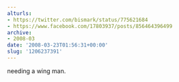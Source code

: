 ```yaml
---
alturls:
- https://twitter.com/bismark/status/775621684
- https://www.facebook.com/17803937/posts/856464396499
archive:
- 2008-03
date: '2008-03-23T01:56:31+00:00'
slug: '1206237391'
---
```


needing a wing man.

